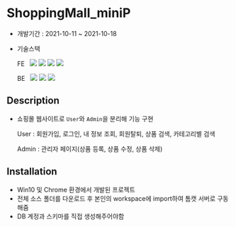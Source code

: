 # ShoppingMall_miniP
- 개발기간 : 2021-10-11 ~ 2021-10-18
- 기술스택 

  FE &nbsp; ![](https://img.shields.io/badge/-HTML5-E34F26?style=flat&logo=HTML5&logoColor=white) ![](https://img.shields.io/badge/-CSS3-1572B6?style=flat&logo=CSS3&logoColor=white) ![](https://img.shields.io/badge/-Javascript-F7DF1E?style=flat&logo=Javascript&logoColor=white) ![](https://img.shields.io/badge/-Bootstrap-7952B3?style=flat&logo=Bootstrap&logoColor=white)
  
  BE &nbsp; ![](https://img.shields.io/badge/-Java-007396?style=flat&logo=Java&logoColor=white) ![](https://img.shields.io/badge/-Spring-6DB33F?style=flat&logo=Spring&logoColor=white) ![](https://img.shields.io/badge/-Oracle-F80000?style=flat&logo=Oracle&logoColor=white) 

## Description
- 쇼핑몰 웹사이트로 `User`와 `Admin`을 분리해 기능 구현

   User : 회원가입, 로그인, 내 정보 조회, 회원탈퇴, 상품 검색, 카테고리별 검색
   
   Admin : 관리자 페이지(상품 등록, 상품 수정, 상품 삭제)

## Installation
- Win10 및 Chrome 환경에서 개발된 프로젝트
- 전체 소스 폴더를 다운로드 후 본인의 workspace에 import하여 톰캣 서버로 구동해줌
- DB 계정과 스키마를 직접 생성해주어야함
